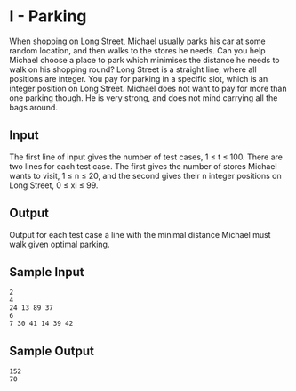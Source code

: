 # I - Parking

When shopping on Long Street, Michael usually parks his car at some
random location, and then walks to the stores he needs. Can you help
Michael choose a place to park which minimises the distance he needs to
walk on his shopping round?
Long Street is a straight line, where all positions are integer. You pay
for parking in a specific slot, which is an integer position on Long Street.
Michael does not want to pay for more than one parking though. He is
very strong, and does not mind carrying all the bags around.

## Input

The first line of input gives the number of test cases, 1 ≤ t ≤ 100. There are two lines for each test
case. The first gives the number of stores Michael wants to visit, 1 ≤ n ≤ 20, and the second gives
their n integer positions on Long Street, 0 ≤ xi ≤ 99.

## Output

Output for each test case a line with the minimal distance Michael must walk given optimal parking.

## Sample Input

```
2
4
24 13 89 37
6
7 30 41 14 39 42
```

## Sample Output

```
152
70
```